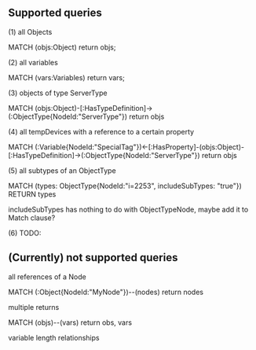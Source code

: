 ## Supported queries

(1) all Objects

MATCH (objs:Object) return objs;

(2) all variables

MATCH (vars:Variables) return vars;

(3) objects of type ServerType

MATCH (objs:Object)-[:HasTypeDefinition]->(:ObjectType{NodeId:"ServerType"}) return objs

(4) all tempDevices with a reference to a certain property

MATCH (:Variable{NodeId:"SpecialTag"})<-[:HasProperty]-(objs:Object)-[:HasTypeDefinition]->(:ObjectType{NodeId:"ServerType"}) return objs

(5) all subtypes of an ObjectType

MATCH (types: ObjectType{NodeId:"i=2253", includeSubTypes: "true"}) RETURN types

includeSubTypes has nothing to do with ObjectTypeNode, maybe add it to Match clause?

(6) TODO: 



## (Currently) not supported queries

all references of a Node

MATCH (:Object{NodeId:"MyNode"})--(nodes) return nodes

multiple returns

MATCH (objs)--(vars) return obs, vars

variable length relationships
